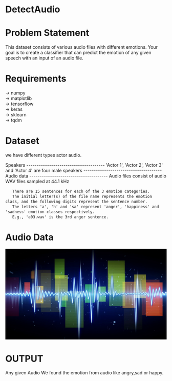 # DetectAudio

# Problem Statement
This dataset consists of various audio files with different emotions. Your goal is to create a classifier that can predict the emotion of any given speech with an input of an audio file.

# Requirements
 -> numpy<br>
 -> matplotlib<br>
 -> tensorflow<br>
 -> keras<br>
 -> sklearn<br>
 -> tqdm<br>
 
# Dataset
  we have different types actor audio.
 
 Speakers
    --------------------------------------
    'Actor 1', 'Actor 2', 'Actor 3' and 'Actor 4' are four male speakers
     --------------------------------------
Audio data 
      --------------------------------------
       Audio files consist of audio WAV files sampled at 44.1 kHz

       There are 15 sentences for each of the 3 emotion categories.
       The initial letter(s) of the file name represents the emotion class, and the following digits represent the sentence number.
       The letters 'a', 'h' and 'sa' represent 'anger', 'happiness' and 'sadness' emotion classes respectively. 
       E.g., 'a03.wav' is the 3rd anger sentence.

# Audio Data 

<img src="https://github.com/milanbhadja7932/DetectAudio/blob/master/videoblocks-blue-digital-sine-audio-wave-form-seamless-loop-animation-4k-4096x2304_srr02nc-b_thumbnail-full01.png"/>

 
# OUTPUT
 
 Any given Audio We found the emotion from audio like angry,sad or happy.


